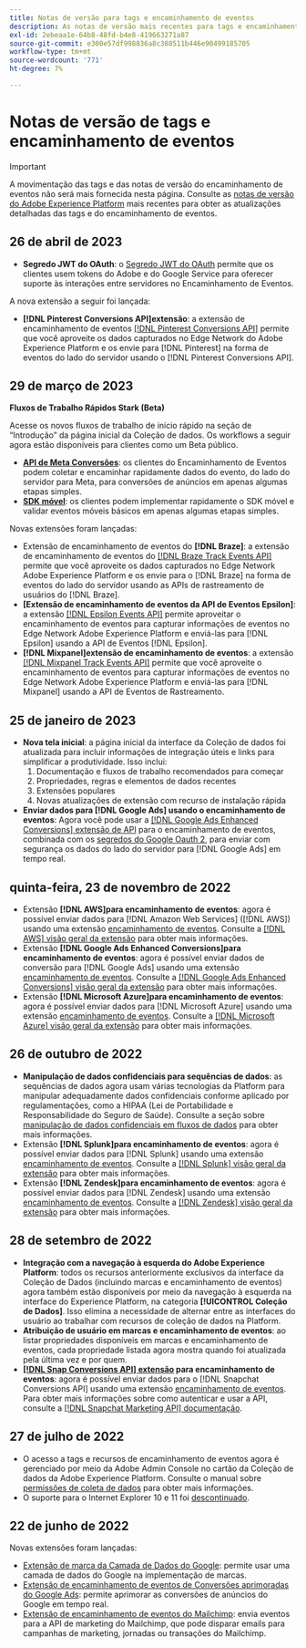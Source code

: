 ```yaml
---
title: Notas de versão para tags e encaminhamento de eventos
description: As notas de versão mais recentes para tags e encaminhamento de eventos na Adobe Experience Platform.
exl-id: 2ebeaa1e-64b8-48fd-b4e8-419663271a87
source-git-commit: e300e57df998836a8c388511b446e90499185705
workflow-type: tm+mt
source-wordcount: '771'
ht-degree: 7%

---
```


# Notas de versão de tags e encaminhamento de eventos

>[!IMPORTANT]
>
>A movimentação das tags e das notas de versão do encaminhamento de eventos não será mais fornecida nesta página. Consulte as [notas de versão do Adobe Experience Platform](https://experienceleague.adobe.com/docs/experience-platform/release-notes/latest.html#data-collection) mais recentes para obter as atualizações detalhadas das tags e do encaminhamento de eventos.

## 26 de abril de 2023

* **Segredo JWT do OAuth**: o [Segredo JWT do OAuth](https://experienceleague.adobe.com/docs/experience-platform/tags/event-forwarding/secrets.html) permite que os clientes usem tokens do Adobe e do Google Service para oferecer suporte às interações entre servidores no Encaminhamento de Eventos.

A nova extensão a seguir foi lançada:

* **[!DNL Pinterest Conversions API]extensão**: a extensão de encaminhamento de eventos [[!DNL Pinterest Conversions API]](https://experienceleague.adobe.com/docs/experience-platform/tags/extensions/server/pinterest/overview.html?lang=pt-BR) permite que você aproveite os dados capturados no Edge Network do Adobe Experience Platform e os envie para [!DNL Pinterest] na forma de eventos do lado do servidor usando o [!DNL Pinterest Conversions API].

## 29 de março de 2023

**Fluxos de Trabalho Rápidos Stark (Beta)**

Acesse os novos fluxos de trabalho de início rápido na seção de “Introdução” da página inicial da Coleção de dados. Os workflows a seguir agora estão disponíveis para clientes como um Beta público.
* **[API de Meta Conversões](https://experienceleague.adobe.com/docs/experience-platform/tags/extensions/server/meta/overview.html#quick-start)**: os clientes do Encaminhamento de Eventos podem coletar e encaminhar rapidamente dados do evento, do lado do servidor para Meta, para conversões de anúncios em apenas algumas etapas simples.
* **[SDK móvel](https://developer.adobe.com/client-sdks/documentation/)**: os clientes podem implementar rapidamente o SDK móvel e validar eventos móveis básicos em apenas algumas etapas simples.

Novas extensões foram lançadas:

* Extensão de encaminhamento de eventos do **[!DNL Braze]**: a extensão de encaminhamento de eventos do [[!DNL Braze Track Events API]](https://experienceleague.adobe.com/docs/experience-platform/tags/extensions/server/braze/overview.html?lang=pt-BR) permite que você aproveite os dados capturados no Edge Network Adobe Experience Platform e os envie para o [!DNL Braze] na forma de eventos do lado do servidor usando as APIs de rastreamento de usuários do [!DNL Braze].
* **[Extensão de encaminhamento de eventos da API de Eventos Epsilon]**: a extensão [[!DNL Epsilon Events API]](https://experienceleague.adobe.com/docs/experience-platform/tags/extensions/server/braze/overview.html?lang=pt-BR) permite aproveitar o encaminhamento de eventos para capturar informações de eventos no Edge Network Adobe Experience Platform e enviá-las para [!DNL Epsilon] usando a API de Eventos [!DNL Epsilon].
* **[!DNL Mixpanel]extensão de encaminhamento de eventos**: a extensão [[!DNL Mixpanel Track Events API]](https://experienceleague.adobe.com/docs/experience-platform/tags/extensions/server/braze/overview.html?lang=pt-BR) permite que você aproveite o encaminhamento de eventos para capturar informações de eventos no Edge Network Adobe Experience Platform e enviá-las para [!DNL Mixpanel] usando a API de Eventos de Rastreamento.

## 25 de janeiro de 2023

* **Nova tela inicial**: a página inicial da interface da Coleção de dados foi atualizada para incluir informações de integração úteis e links para simplificar a produtividade. Isso inclui:
   1. Documentação e fluxos de trabalho recomendados para começar
   1. Propriedades, regras e elementos de dados recentes
   1. Extensões populares
   1. Novas atualizações de extensão com recurso de instalação rápida
* **Enviar dados para [!DNL Google Ads] usando o encaminhamento de eventos**: Agora você pode usar a [[!DNL Google Ads Enhanced Conversions] extensão de API](../extensions/server/google-ads-enhanced-conversions/overview.md) para o encaminhamento de eventos, combinada com os [segredos do Google Oauth 2](../ui/event-forwarding/secrets.md#google-oauth2), para enviar com segurança os dados do lado do servidor para [!DNL Google Ads] em tempo real.

## quinta-feira, 23 de novembro de 2022

* Extensão **[!DNL AWS]para encaminhamento de eventos**: agora é possível enviar dados para [!DNL Amazon Web Services] ([!DNL AWS]) usando uma extensão [encaminhamento de eventos](../../tags/ui/event-forwarding/overview.md). Consulte a [[!DNL AWS] visão geral da extensão](../../tags/extensions/server/aws/overview.md) para obter mais informações.
* Extensão **[!DNL Google Ads Enhanced Conversions]para encaminhamento de eventos**: agora é possível enviar dados de conversão para [!DNL Google Ads] usando uma extensão [encaminhamento de eventos](../../tags/ui/event-forwarding/overview.md). Consulte a [[!DNL Google Ads Enhanced Conversions] visão geral da extensão](../../tags/extensions/server/google-ads-enhanced-conversions/overview.md) para obter mais informações.
* Extensão **[!DNL Microsoft Azure]para encaminhamento de eventos**: agora é possível enviar dados para [!DNL Microsoft Azure] usando uma extensão [encaminhamento de eventos](../../tags/ui/event-forwarding/overview.md). Consulte a [[!DNL Microsoft Azure] visão geral da extensão](../../tags/extensions/server/azure/overview.md) para obter mais informações.

## 26 de outubro de 2022

* **Manipulação de dados confidenciais para sequências de dados**: as sequências de dados agora usam várias tecnologias da Platform para manipular adequadamente dados confidenciais conforme aplicado por regulamentações, como a HIPAA (Lei de Portabilidade e Responsabilidade do Seguro de Saúde). Consulte a seção sobre [manipulação de dados confidenciais em fluxos de dados](../../datastreams/overview.md#sensitive) para obter mais informações.
* Extensão **[!DNL Splunk]para encaminhamento de eventos**: agora é possível enviar dados para [!DNL Splunk] usando uma extensão [encaminhamento de eventos](../ui/event-forwarding/overview.md). Consulte a [[!DNL Splunk] visão geral da extensão](../extensions/server/splunk/overview.md) para obter mais informações.
* Extensão **[!DNL Zendesk]para encaminhamento de eventos**: agora é possível enviar dados para [!DNL Zendesk] usando uma extensão [encaminhamento de eventos](../ui/event-forwarding/overview.md). Consulte a [[!DNL Zendesk] visão geral da extensão](../extensions/server/zendesk/overview.md) para obter mais informações.

## 28 de setembro de 2022

* **Integração com a navegação à esquerda do Adobe Experience Platform**: todos os recursos anteriormente exclusivos da interface da Coleção de Dados (incluindo marcas e encaminhamento de eventos) agora também estão disponíveis por meio da navegação à esquerda na interface do Experience Platform, na categoria **[!UICONTROL Coleção de Dados]**. Isso elimina a necessidade de alternar entre as interfaces do usuário ao trabalhar com recursos de coleção de dados na Platform.
* **Atribuição de usuário em marcas e encaminhamento de eventos**: ao listar propriedades disponíveis em marcas e encaminhamento de eventos, cada propriedade listada agora mostra quando foi atualizada pela última vez e por quem.
* **[[!DNL Snap Conversions API] extensão](https://exchange.adobe.com/apps/ec/108550) para encaminhamento de eventos**: agora é possível enviar dados para o [!DNL Snapchat Conversions API] usando uma extensão [encaminhamento de eventos](../../tags/ui/event-forwarding/overview.md). Para obter mais informações sobre como autenticar e usar a API, consulte a [[!DNL Snapchat Marketing API] documentação](https://marketingapi.snapchat.com/docs/conversion.html).

## 27 de julho de 2022

* O acesso a tags e recursos de encaminhamento de eventos agora é gerenciado por meio da Adobe Admin Console no cartão da Coleção de dados da Adobe Experience Platform. Consulte o manual sobre [permissões de coleta de dados](../../collection/permissions.md) para obter mais informações.
* O suporte para o Internet Explorer 10 e 11 foi [descontinuado](../ie-deprecation.md).

## 22 de junho de 2022

Novas extensões foram lançadas:

* [Extensão de marca da Camada de Dados do Google](../extensions/client/google-data-layer/overview.md): permite usar uma camada de dados do Google na implementação de marcas.
* [Extensão de encaminhamento de eventos de Conversões aprimoradas do Google Ads](https://partners.adobe.com/exchangeprogram/experiencecloud/exchange.details.108630.html): permite aprimorar as conversões de anúncios do Google em tempo real.
* [Extensão de encaminhamento de eventos do Mailchimp](../extensions/server/mailchimp/overview.md): envia eventos para a API de marketing do Mailchimp, que pode disparar emails para campanhas de marketing, jornadas ou transações do Mailchimp.